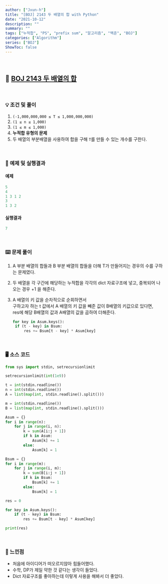 ```yaml
---
author: ["Jxun-h"]
title: "[BOJ] 2143 두 배열의 합 with Python"
date: "2021-10-12"
description: ""
summary: ""
tags: ["누적합", "PS", "prefix sum", "알고리즘", "백준", "BOJ"]
categories: ["Algorithm"]
series: ["BOJ"]
ShowToc: false
---
```


<br>

## 📌 <a href="https://www.acmicpc.net/problem/2143" target="_blank">BOJ 2143 두 배열의 합</a>

<br>

### 💡 조건 및 풀이

1.  `(-1,000,000,000 ≤ T ≤ 1,000,000,000)`
2.  `(1 ≤ n ≤ 1,000)`
3.  `(1 ≤ m ≤ 1,000)`
4.  **누적합 유형의 문제**
5.  두 배열의 부분배열을 사용하여 합을 구해 `T`를 만들 수 있는 개수를 구한다.

<br>

### 🔖 예제 및 실행결과

#### 예제

```python
5
4
1 3 1 2
3
1 3 2
```

#### 실행결과

```python
7
```

<br>

### ⌨️ 문제 풀이

1.  A 부분 배열의 합들과 B 부분 배열의 합들을 더해 T가 만들어지는 경우의 수를 구하는 문제였다.
2.  두 배열을 각 구간에 해당하는 누적합을 각각의 dict 자료구조에 넣고, 중복되어 나오는 경우 +1 을 해준다.
3.  A 배열의 키 값을 순차적으로 순회하면서  
    구하고자 하는 t 값에서 A 배열의 키 값을 빼준 값이 B배열의 키값으로 있다면,  
    res에 해당 B배열의 값과 A배열의 값을 곱하여 더해준다.
    
    ```python
    for key in Asum.keys():
     if (t - key) in Bsum:
         res += Bsum[t - key] * Asum[key]
    ```

<br>

### 🖥 소스 코드

```python
from sys import stdin, setrecursionlimit

setrecursionlimit(int(1e9))

t = int(stdin.readline())
n = int(stdin.readline())
A = list(map(int, stdin.readline().split()))

m = int(stdin.readline())
B = list(map(int, stdin.readline().split()))

Asum = {}
for i in range(n):
    for j in range(i, n):
        k = sum(A[i:j + 1])
        if k in Asum:
            Asum[k] += 1
        else:
            Asum[k] = 1

Bsum = {}
for i in range(m):
    for j in range(i, m):
        k = sum(B[i:j + 1])
        if k in Bsum:
            Bsum[k] += 1
        else:
            Bsum[k] = 1

res = 0

for key in Asum.keys():
    if (t - key) in Bsum:
        res += Bsum[t - key] * Asum[key]

print(res)
```

<br>

### 💾 느낀점

-   처음에 아이디어가 떠오르지않아 힘들어했다.
-   수학, DP가 제일 약한 것 같다는 생각이 들었다.
-   Dict 자료구조를 좋아하는데 이렇게 사용을 해봐서 더 좋았다.